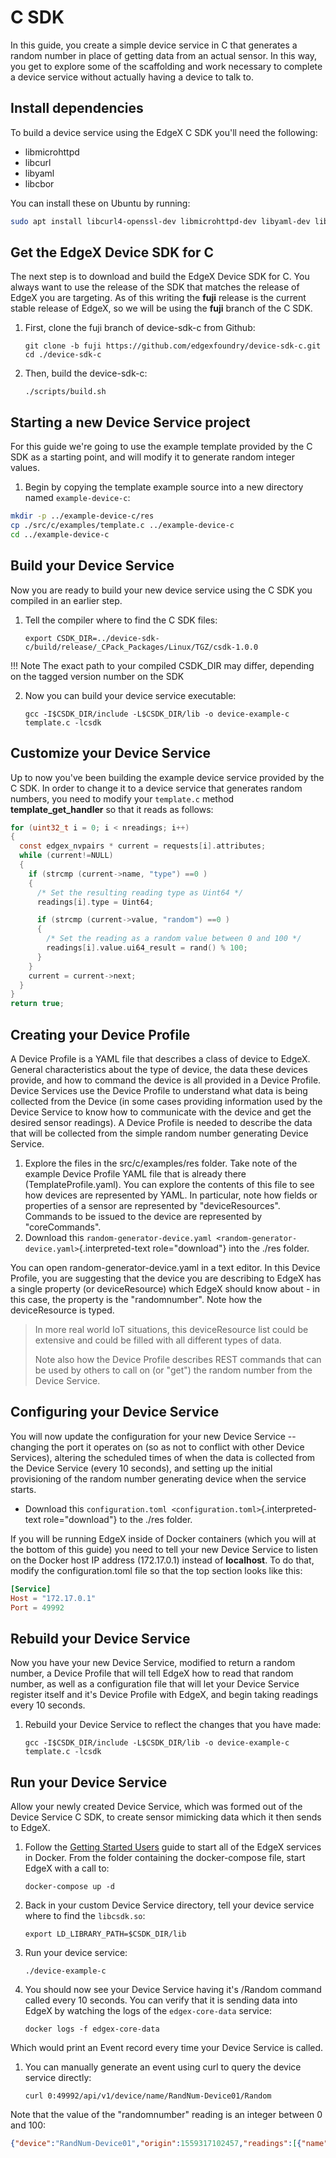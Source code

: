 # C SDK

In this guide, you create a simple device service in C that generates a
random number in place of getting data from an actual sensor. In this
way, you get to explore some of the scaffolding and work necessary to
complete a device service without actually having a device to talk to.

## Install dependencies

To build a device service using the EdgeX C SDK you'll need the following:
-   libmicrohttpd
-   libcurl
-   libyaml
-   libcbor

You can install these on Ubuntu by running:
```bash
sudo apt install libcurl4-openssl-dev libmicrohttpd-dev libyaml-dev libcbor-dev
```
## Get the EdgeX Device SDK for C

The next step is to download and build the EdgeX Device SDK for C. You
always want to use the release of the SDK that matches the release of
EdgeX you are targeting. As of this writing the **fuji**
release is the current stable release of EdgeX, so we will be using the
**fuji** branch of the C SDK.

1.  First, clone the fuji branch of device-sdk-c from Github:

        git clone -b fuji https://github.com/edgexfoundry/device-sdk-c.git
        cd ./device-sdk-c

2.  Then, build the device-sdk-c:

        ./scripts/build.sh

## Starting a new Device Service project

For this guide we're going to use the example template provided by the
C SDK as a starting point, and will modify it to generate random integer
values.

1.  Begin by copying the template example source into a new directory
    named `example-device-c`:
``` bash
mkdir -p ../example-device-c/res
cp ./src/c/examples/template.c ../example-device-c
cd ../example-device-c
```

## Build your Device Service

Now you are ready to build your new device service using the C SDK you
compiled in an earlier step.

1.  Tell the compiler where to find the C SDK files:

        export CSDK_DIR=../device-sdk-c/build/release/_CPack_Packages/Linux/TGZ/csdk-1.0.0

!!! Note
    The exact path to your compiled CSDK_DIR may differ, depending on the
    tagged version number on the SDK


2.  Now you can build your device service executable:

        gcc -I$CSDK_DIR/include -L$CSDK_DIR/lib -o device-example-c template.c -lcsdk

## Customize your Device Service

Up to now you've been building the example device service provided by
the C SDK. In order to change it to a device service that generates
random numbers, you need to modify your `template.c` method
**template\_get\_handler** so that it reads as follows:

``` c
for (uint32_t i = 0; i < nreadings; i++)
{
  const edgex_nvpairs * current = requests[i].attributes;
  while (current!=NULL)
  {
    if (strcmp (current->name, "type") ==0 )
    {
      /* Set the resulting reading type as Uint64 */
      readings[i].type = Uint64;

      if (strcmp (current->value, "random") ==0 )
      {
        /* Set the reading as a random value between 0 and 100 */
        readings[i].value.ui64_result = rand() % 100;
      }
    }
    current = current->next;
  }
}
return true;
```

## Creating your Device Profile

A Device Profile is a YAML file that describes a class of device to
EdgeX. General characteristics about the type of device, the data these
devices provide, and how to command the device is all provided in a
Device Profile. Device Services use the Device Profile to understand
what data is being collected from the Device (in some cases providing
information used by the Device Service to know how to communicate with
the device and get the desired sensor readings). A Device Profile is
needed to describe the data that will be collected from the simple
random number generating Device Service.

1.  Explore the files in the src/c/examples/res folder. Take note of the
    example Device Profile YAML file that is already there
    (TemplateProfile.yaml). You can explore the contents of this file to
    see how devices are represented by YAML. In particular, note how
    fields or properties of a sensor are represented by
    "deviceResources". Commands to be issued to the device are
    represented by "coreCommands".
2.  Download this
    `random-generator-device.yaml <random-generator-device.yaml>`{.interpreted-text
    role="download"} into the ./res folder.

You can open random-generator-device.yaml in a text editor. In this
Device Profile, you are suggesting that the device you are describing to
EdgeX has a single property (or deviceResource) which EdgeX should know
about - in this case, the property is the "randomnumber". Note how the
deviceResource is typed.

> In more real world IoT situations, this deviceResource list could be
> extensive and could be filled with all different types of data.
>
> Note also how the Device Profile describes REST commands that can be
> used by others to call on (or "get") the random number from the Device
> Service.

## Configuring your Device Service

You will now update the configuration for your new Device Service --
changing the port it operates on (so as not to conflict with other
Device Services), altering the scheduled times of when the data is
collected from the Device Service (every 10 seconds), and setting up the
initial provisioning of the random number generating device when the
service starts.

-   Download this
    `configuration.toml <configuration.toml>`{.interpreted-text
    role="download"} to the ./res folder.

If you will be running EdgeX inside of Docker containers (which you will
at the bottom of this guide) you need to tell your new Device Service to
listen on the Docker host IP address (172.17.0.1) instead of
**localhost**. To do that, modify the configuration.toml file so that
the top section looks like this:

``` toml
[Service]
Host = "172.17.0.1"
Port = 49992
```

## Rebuild your Device Service

Now you have your new Device Service, modified to return a random
number, a Device Profile that will tell EdgeX how to read that random
number, as well as a configuration file that will let your Device
Service register itself and it's Device Profile with EdgeX, and begin
taking readings every 10 seconds.

1.  Rebuild your Device Service to reflect the changes that you have
    made:

        gcc -I$CSDK_DIR/include -L$CSDK_DIR/lib -o device-example-c template.c -lcsdk

## Run your Device Service

Allow your newly created Device Service, which was formed out of the
Device Service C SDK, to create sensor mimicking data which it then
sends to EdgeX.

1.  Follow the [Getting Started Users](./Ch-GettingStartedUsers.md)
    guide to start all of the EdgeX services in Docker. From the folder
    containing the docker-compose file, start EdgeX with a call to:

        docker-compose up -d

2.  Back in your custom Device Service directory, tell your device
    service where to find the `libcsdk.so`:

        export LD_LIBRARY_PATH=$CSDK_DIR/lib

3.  Run your device service:

        ./device-example-c

4.  You should now see your Device Service having it's /Random command
    called every 10 seconds. You can verify that it is sending data into
    EdgeX by watching the logs of the `edgex-core-data`
    service:

        docker logs -f edgex-core-data

Which would print an Event record every time your Device Service is
called.

1.  You can manually generate an event using curl to query the device
    service directly:

        curl 0:49992/api/v1/device/name/RandNum-Device01/Random

Note that the value of the "randomnumber" reading is an integer
between 0 and 100:
```json
{"device":"RandNum-Device01","origin":1559317102457,"readings":[{"name":"randomnumber","value":"63"}]}
```
